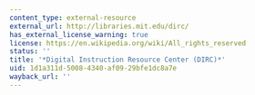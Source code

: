 ```yaml
---
content_type: external-resource
external_url: http://libraries.mit.edu/dirc/
has_external_license_warning: true
license: https://en.wikipedia.org/wiki/All_rights_reserved
status: ''
title: '*Digital Instruction Resource Center (DIRC)*'
uid: 1d1a311d-5008-4340-af09-29bfe1dc8a7e
wayback_url: ''
---
```

